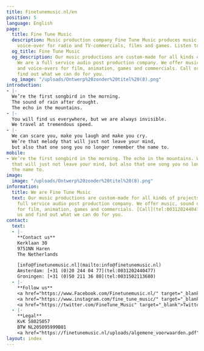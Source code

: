 ```yaml
---
title: Finetunemusic.nl/en
position: 5
language: English
page:
  title: Fine Tune Music
  description: Music production company Fine Tune Music produces music, sound and
    voice-over for radio and TV-commercials, films and games. Listen to our portfolio.
  og_title: Fine Tune Music
  og_description: Our music productions are custom-made for all kinds of projects.
    We are a full service audio post production company. We offer music, sound design
    and voice-overs for film, animation, games and commercials. Call or email us and
    find out what we can do for you.
  og_image: "/uploads/Ontwerp%20zonder%20titel%20(8).png"
introduction:
- |-
  We’re the first songbird in the morning.
  The sound of rain after drought.
  The echo in the mountains.
- |-
  You will find us everywhere, but we are always invisible.
  We travel at tremendous speed.
- |-
  We can scare you, make you laugh and make you cry.
  We’re that melody that will just not leave your mind,
  but also that one song you no longer remember the name to.
mobile:
- We’re the first songbird in the morning. The echo in the mountains. We’re that melody
  that will just not leave your mind, but also that one song you no longer remember
  the name to.
image:
  image: "/uploads/Ontwerp%20zonder%20titel%20(8).png"
information:
  title: We are Fine Tune Music
  text: Our music productions are custom-made for all kinds of projects. We are a
    full service audio post production company. We offer music, sound design and [voice-overs](https://finetunevoices.nl/)
    for film, animation, games and commercials. [Call](tel:0031202440477) or [email](mailto:info@finetunemusic.nl)
    us and find out what we can do for you.
contact:
  text:
  - |-
    **Contact us**
    Kerklaan 30
    9751NN Haren
    The Netherlands

    [info@finetunemusic.nl](mailto:info@finetunemusic.nl)
    Amsterdam: [+31 (0)20 244 04 77](tel:0031202440477)
    Groningen: [+31 (0)50 211 36 80](tel:0031502113680)
  - |-
    **Follow us**
    <a href="https://www.Facebook.com/Finetunemusic.nl/" target="_blank">Facebook</a>
    <a href="https://www.instagram.com/fine_tune_music/" target="_blank">Instagram</a>
    <a href="https://twitter.com/FineTune_Music" target="_blank">Twitter</a>
  - |-
    **Legal**
    KvK 58025057
    BTW NL205095999B01
    <a href="https://finetunemusic.nl/uploads/algemene_voorwaarden.pdf" target="_blank">Terms and Conditions</a>
layout: index
---
```


